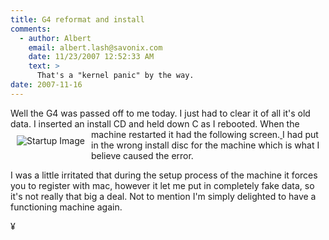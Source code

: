 ```yaml
---
title: G4 reformat and install
comments:
  - author: Albert
    email: albert.lash@savonix.com
    date: 11/23/2007 12:52:33 AM
    text: >
      That's a "kernel panic" by the way.
date: 2007-11-16
---
```

Well the G4 was passed off to me today. I just had to clear it of all it's old data. I inserted an install CD and held down C as I rebooted. When the machine restarted it had the following screen.<a href="http://www.docunext.com/blog/wp-content/uploads/2007/11/p1010224.JPG" title="Startup Image" class="thickbox">
<img style="padding: 10px; float: left;" img="" src="http://www.docunext.com/blog/wp-content/uploads/2007/11/p1010224.thumbnail.JPG" alt="Startup Image" /></a> I had put in the wrong install disc for the machine which is what I believe caused the error.

I was a little irritated that during the setup process of the machine it forces you to register with mac, however it let me put in completely fake data, so it's not really that big a deal. Not to mention I'm simply delighted to have a functioning machine again.

¥

